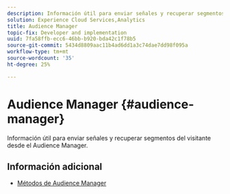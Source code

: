 ```yaml
---
description: Información útil para enviar señales y recuperar segmentos del visitante desde el Audience Manager.
solution: Experience Cloud Services,Analytics
title: Audience Manager
topic-fix: Developer and implementation
uuid: 7fa58ffb-ecc6-46bb-b920-bda42c1f78b5
source-git-commit: 5434d8809aac11b4ad6dd1a3c74dae7dd98f095a
workflow-type: tm+mt
source-wordcount: '35'
ht-degree: 25%

---
```



# Audience Manager {#audience-manager}

Información útil para enviar señales y recuperar segmentos del visitante desde el Audience Manager.

## Información adicional

+ [Métodos de Audience Manager](/help/universal-windows/audiencemgmt/audience-manager-methods.md)